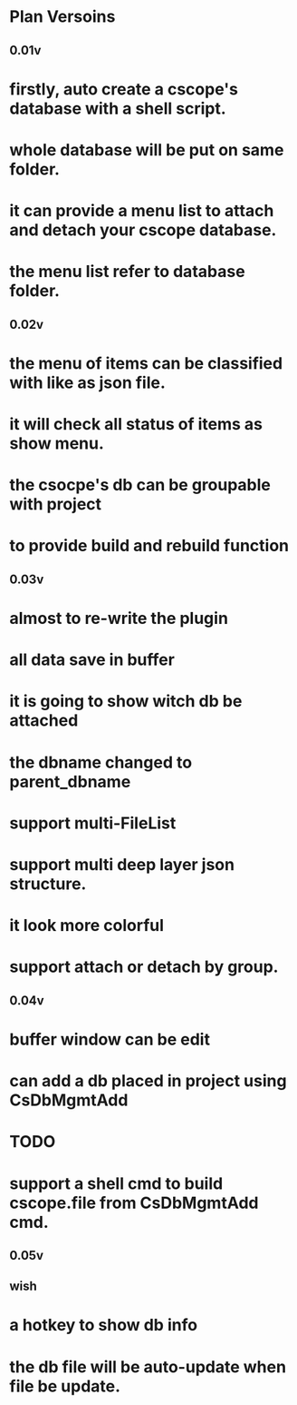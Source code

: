Plan Versoins
=============

0.01v
-----
# firstly, auto create a cscope's database with a shell script.
# whole database will be put on same folder.
# it can provide a menu list to attach and detach your cscope database.
# the menu list refer to database folder.

0.02v
-----
# the menu of items can be classified with like as json file.
# it will check all status of items as show menu.
# the csocpe's db can be groupable with project
# to provide build and rebuild function

0.03v
-----
# almost to re-write the plugin
# all data save in buffer
# it is going to show witch db be attached
# the dbname changed to parent_dbname
# support multi-FileList
# support multi deep layer json structure. 
# it look more colorful
# support attach or detach by group.

0.04v
-----
# buffer window can be edit
# can add a db placed in project using CsDbMgmtAdd

TODO
====
# support a shell cmd to build cscope.file from CsDbMgmtAdd cmd.

0.05v
-----

wish
----
# a hotkey to show db info
# the db file will be auto-update when file be update.


